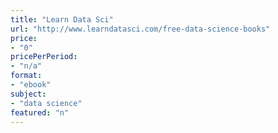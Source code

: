 ```yaml
---
title: "Learn Data Sci"
url: "http://www.learndatasci.com/free-data-science-books"
price: 
- "0"
pricePerPeriod: 
- "n/a"
format: 
- "ebook"
subject: 
- "data science"
featured: "n"
---
```

